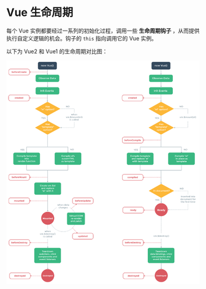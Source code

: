 # Vue 生命周期

每个 Vue 实例都要经过一系列的初始化过程，调用一些 **生命周期钩子** ，从而提供执行自定义逻辑的机会。钩子的 `this` 指向调用它的 Vue 实例。

以下为 Vue2 和 Vue1 的生命周期对比图：

<img src="/asset/vue-lifecycle.png" style="max-width:100%"/>